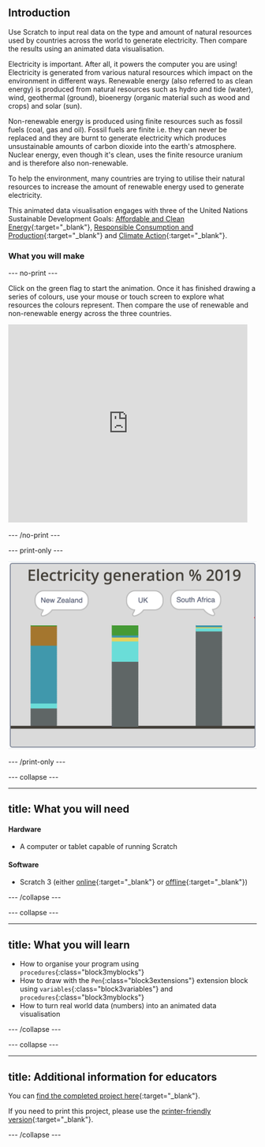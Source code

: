 ## Introduction

Use Scratch to input real data on the type and amount of natural resources used by countries across the world to generate electricity. Then compare the results using an animated data visualisation. 

Electricity is important. After all, it powers the computer you are using! Electricity is generated from various natural resources which impact on the environment in different ways. Renewable energy (also referred to as clean energy) is produced from natural resources such as hydro and tide (water), wind, geothermal (ground), bioenergy (organic material such as wood and crops) and solar (sun).

Non-renewable energy is produced using finite resources such as fossil fuels (coal, gas and oil). Fossil fuels are finite i.e. they can never be replaced and they are burnt to generate electricity which produces unsustainable amounts of carbon dioxide into the earth's atmosphere. Nuclear energy, even though it's clean, uses the finite resource uranium and is therefore also non-renewable. 

To help the environment, many countries are trying to utilise their natural resources to increase the amount of renewable energy used to generate electricity.

This animated data visualisation engages with three of the United Nations Sustainable Development Goals: [Affordable and Clean Energy](https://www.undp.org/content/undp/en/home/sustainable-development-goals/goal-7-affordable-and-clean-energy.html){:target="_blank"}, [Responsible Consumption and Production](https://www.undp.org/content/undp/en/home/sustainable-development-goals/goal-12-responsible-consumption-and-production.html){:target="\_blank"} and [Climate Action](https://www.undp.org/content/undp/en/home/sustainable-development-goals/goal-13-climate-action.html){:target="_blank"}. 


### What you will make

--- no-print ---

Click on the green flag to start the animation. Once it has finished drawing a series of colours, use your mouse or touch screen to explore what resources the colours represent. Then compare the use of renewable and non-renewable energy across the three countries.

<div class="scratch-preview">
<iframe src="https://scratch.mit.edu/projects/427656475/embed" allowtransparency="true" width="485" height="402" frameborder="0" scrolling="no" allowfullscreen></iframe>
</div>

--- /no-print ---

--- print-only ---

![Complete project](images/complete.png)

--- /print-only ---

--- collapse ---

---
title: What you will need
---
#### Hardware

+ A computer or tablet capable of running Scratch

#### Software

+ Scratch 3 (either [online](https://scratch.mit.edu/){:target="_blank"} or [offline](https://scratch.mit.edu/download){:target="_blank"})

--- /collapse ---

--- collapse ---

---
title: What you will learn
---

+ How to organise your program using `procedures`{:class="block3myblocks"}
+ How to draw with the `Pen`{:class="block3extensions"} extension block using `variables`{:class="block3variables"} and `procedures`{:class="block3myblocks"}
+ How to turn real world data (numbers) into an animated data visualisation

--- /collapse ---

--- collapse ---

---
title: Additional information for educators
---

You can [find the completed project here](http://rpf.io/electricity-generation){:target="_blank"}.

If you need to print this project, please use the [printer-friendly version](https://projects.raspberrypi.org/en/projects/electricity-generation/print){:target="_blank"}.

--- /collapse ---
